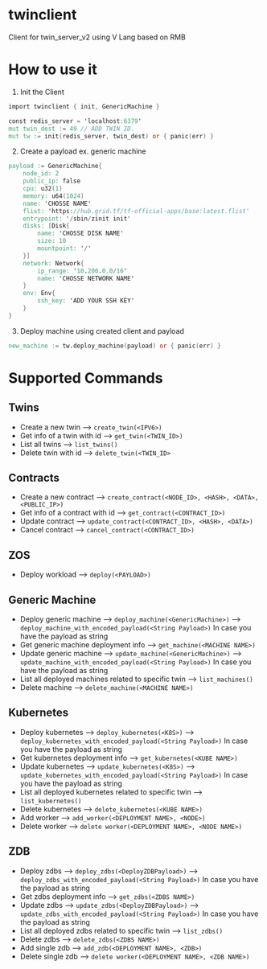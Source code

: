 # twinclient
Client for twin_server_v2 using V Lang based on RMB

# How to use it
1. Init the Client
```V
import twinclient { init, GenericMachine }

const redis_server = 'localhost:6379'
mut twin_dest := 49 // ADD TWIN ID.
mut tw := init(redis_server, twin_dest) or { panic(err) }
```
2. Create a payload ex. generic machine
```V
payload := GenericMachine{
    node_id: 2
    public_ip: false
    cpu: u32(1)
    memory: u64(1024)
    name: 'CHOSSE NAME'
    flist: 'https://hub.grid.tf/tf-official-apps/base:latest.flist'
    entrypoint: '/sbin/zinit init'
    disks: [Disk{
        name: 'CHOSSE DISK NAME'
        size: 10
        mountpoint: '/'
    }]
    network: Network{
        ip_range: '10.200.0.0/16'
        name: 'CHOSSE NETWORK NAME'
    }
    env: Env{
        ssh_key: 'ADD YOUR SSH KEY'
    }
}
```
3. Deploy machine using created client and payload
```V
new_machine := tw.deploy_machine(payload) or { panic(err) }
```

# Supported Commands

## Twins
- Create a new twin             --> `create_twin(<IPV6>)`
- Get info of a twin with id    --> `get_twin(<TWIN_ID>)`
- List all twins                --> `list_twins()`
- Delete twin with id           --> `delete_twin(<TWIN_ID>`

## Contracts
- Create a new contract           --> `create_contract(<NODE_ID>, <HASH>, <DATA>, <PUBLIC_IP>)`
- Get info of a contract with id  --> `get_contract(<CONTRACT_ID>)`
- Update contract                 --> `update_contract(<CONTRACT_ID>, <HASH>, <DATA>)`
- Cancel contract                 --> `cancel_contract(<CONTRACT_ID>)`

## ZOS
- Deploy workload --> `deploy(<PAYLOAD>)`

## Generic Machine
- Deploy generic machine                              --> `deploy_machine(<GenericMachine>)`
                                                      --> `deploy_machine_with_encoded_payload(<String Payload>)` In case you have the payload as string
- Get generic machine deployment info                 --> `get_machine(<MACHINE NAME>)`
- Update generic machine                              --> `update_machine(<GenericMachine>)`
                                                      --> `update_machine_with_encoded_payload(<String Payload>)` In case you have the payload as string
- List all deployed machines related to specific twin --> `list_machines()`
- Delete machine                                      --> `delete_machine(<MACHINE NAME>)`

## Kubernetes
- Deploy kubernetes                                     --> `deploy_kubernetes(<K8S>)`
                                                        --> `deploy_kubernetes_with_encoded_payload(<String Payload>)` In case you have the payload as string
- Get kubernetes deployment info                        --> `get_kubernetes(<KUBE NAME>)`
- Update kubernetes                                     --> `update_kubernetes(<K8S>)`
                                                        --> `update_kubernetes_with_encoded_payload(<String Payload>)` In case you have the payload as string
- List all deployed kubernetes related to specific twin --> `list_kubernetes()`
- Delete kubernetes                                     --> `delete_kubernetes(<KUBE NAME>)`
- Add worker                                            --> `add_worker(<DEPLOYMENT NAME>, <NODE>)`
- Delete worker                                         --> `delete worker(<DEPLOYMENT NAME>, <NODE NAME>)`

## ZDB
- Deploy zdbs                                     --> `deploy_zdbs(<DeployZDBPayload>)`
                                                        --> `deploy_zdbs_with_encoded_payload(<String Payload>)` In case you have the payload as string
- Get zdbs deployment info                        --> `get_zdbs(<ZDBS NAME>)`
- Update zdbs                                     --> `update_zdbs(<DeployZDBPayload>)`
                                                        --> `update_zdbs_with_encoded_payload(<String Payload>)` In case you have the payload as string
- List all deployed zdbs related to specific twin --> `list_zdbs()`
- Delete zdbs                                     --> `delete_zdbs(<ZDBS NAME>)`
- Add single zdb                                            --> `add_zdb(<DEPLOYMENT NAME>, <ZDB>)`
- Delete single zdb                                         --> `delete worker(<DEPLOYMENT NAME>, <ZDB NAME>)`
